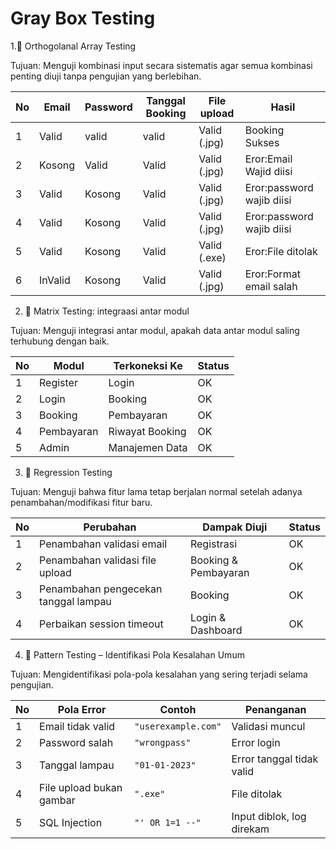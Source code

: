 # Gray Box Testing


1.🔧 Orthogolanal Array Testing

Tujuan: Menguji kombinasi input secara sistematis agar semua kombinasi penting diuji tanpa pengujian yang berlebihan.

| No | Email              | Password                                      | Tanggal Booking                                    | File upload                                           | Hasil             |
| -- | ---------------------- | ----------------------------------------- | -------------------------------------------------------------- | --------------------------------------------------------- |--------------------------------------------------------- |
| 1  | Valid   | valid  |     valid              | Valid (.jpg) | Booking Sukses
| 2  | Kosong  | Valid  |     Valid               | Valid (.jpg) | Eror:Email Wajid diisi
| 3  | Valid   | Kosong | Valid | Valid (.jpg) | Eror:password wajib diisi
| 4  | Valid   | Kosong | Valid | Valid (.jpg) | Eror:password wajib diisi
| 5  | Valid   | Kosong | Valid | Valid (.exe) | Eror:File ditolak
| 6  | InValid | Kosong | Valid | Valid (.jpg) | Eror:Format email salah



2. 🔄 Matrix Testing: integraasi antar modul

Tujuan: Menguji integrasi antar modul, apakah data antar modul saling terhubung dengan baik.

| **No** | **Modul**  | **Terkoneksi Ke** | **Status** |
| ------ | ---------- | ----------------- | ---------- |
| 1      | Register   | Login             | OK         |
| 2      | Login      | Booking           | OK         |
| 3      | Booking    | Pembayaran        | OK         |
| 4      | Pembayaran | Riwayat Booking   | OK         |
| 5      | Admin      | Manajemen Data    | OK         |

  
3. 🔁 Regression Testing

Tujuan: Menguji bahwa fitur lama tetap berjalan normal setelah adanya penambahan/modifikasi fitur baru.

| **No** | **Perubahan**                        | **Dampak Diuji**     | **Status** |
| ------ | ------------------------------------ | -------------------- | ---------- |
| 1      | Penambahan validasi email            | Registrasi           | OK         |
| 2      | Penambahan validasi file upload      | Booking & Pembayaran | OK         |
| 3      | Penambahan pengecekan tanggal lampau | Booking              | OK         |
| 4      | Perbaikan session timeout            | Login & Dashboard    | OK         |


4. 🧩 Pattern Testing – Identifikasi Pola Kesalahan Umum

Tujuan: Mengidentifikasi pola-pola kesalahan yang sering terjadi selama pengujian.

| **No** | **Pola Error**           | **Contoh**          | **Penanganan**            |
| ------ | ------------------------ | ------------------- | ------------------------- |
| 1      | Email tidak valid        | `"userexample.com"` | Validasi muncul           |
| 2      | Password salah           | `"wrongpass"`       | Error login               |
| 3      | Tanggal lampau           | `"01-01-2023"`      | Error tanggal tidak valid |
| 4      | File upload bukan gambar | `".exe"`            | File ditolak              |
| 5      | SQL Injection            | `"' OR 1=1 --"`     | Input diblok, log direkam |



